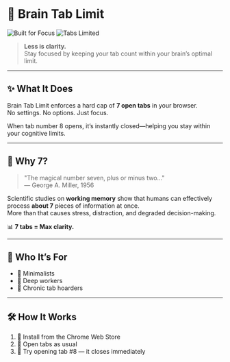 # 🧠 Brain Tab Limit

![Built for Focus](https://img.shields.io/badge/focus-optimized-blue)
![Tabs Limited](https://img.shields.io/badge/max%20tabs-7-critical)

> **Less is clarity.**  
> Stay focused by keeping your tab count within your brain’s optimal limit.

---

## ✨ What It Does

Brain Tab Limit enforces a hard cap of **7 open tabs** in your browser.  
No settings. No options. Just focus.

When tab number 8 opens, it’s instantly closed—helping you stay within your cognitive limits.

---

## 🧪 Why 7?

> "The magical number seven, plus or minus two..."  
> — George A. Miller, 1956

Scientific studies on **working memory** show that humans can effectively process **about 7** pieces of information at once.  
More than that causes stress, distraction, and degraded decision-making.

📊 **7 tabs = Max clarity.**

---

## 🎯 Who It’s For

- 🧘 Minimalists  
- 🧠 Deep workers  
- 🤯 Chronic tab hoarders

---

## 🛠 How It Works

1. 🧩 Install from the Chrome Web Store  
2. 🧠 Open tabs as usual  
3. 🚫 Try opening tab #8 — it closes immediately

